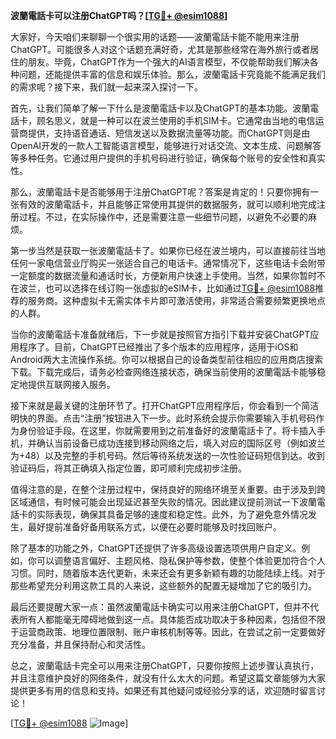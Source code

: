 **波蘭電話卡可以注册ChatGPT吗？[[TG💪+ @esim1088](https://t.me/s/esim1088)]**

大家好，今天咱们来聊聊一个很实用的话题——波蘭電話卡能不能用来注册ChatGPT。可能很多人对这个话题充满好奇，尤其是那些经常在海外旅行或者居住的朋友。毕竟，ChatGPT作为一个强大的AI语言模型，不仅能帮助我们解决各种问题，还能提供丰富的信息和娱乐体验。那么，波蘭電話卡究竟能不能满足我们的需求呢？接下来，我们就一起来深入探讨一下。

首先，让我们简单了解一下什么是波蘭電話卡以及ChatGPT的基本功能。波蘭電話卡，顾名思义，就是一种可以在波兰使用的手机SIM卡。它通常由当地的电信运营商提供，支持语音通话、短信发送以及数据流量等功能。而ChatGPT则是由OpenAI开发的一款人工智能语言模型，能够进行对话交流、文本生成、问题解答等多种任务。它通过用户提供的手机号码进行验证，确保每个账号的安全性和真实性。

那么，波蘭電話卡是否能够用于注册ChatGPT呢？答案是肯定的！只要你拥有一张有效的波蘭電話卡，并且能够正常使用其提供的数据服务，就可以顺利地完成注册过程。不过，在实际操作中，还是需要注意一些细节问题，以避免不必要的麻烦。

第一步当然是获取一张波蘭電話卡了。如果你已经在波兰境内，可以直接前往当地任何一家电信营业厅购买一张适合自己的电话卡。通常情况下，这些电话卡会附带一定额度的数据流量和通话时长，方便新用户快速上手使用。当然，如果你暂时不在波兰，也可以选择在线订购一张虚拟的eSIM卡，比如通过[TG💪+ @esim1088](https://t.me/s/esim1088)推荐的服务商。这种虚拟卡无需实体卡片即可激活使用，非常适合需要频繁更换地点的人群。

当你的波蘭電話卡准备就绪后，下一步就是按照官方指引下载并安装ChatGPT应用程序了。目前，ChatGPT已经推出了多个版本的应用程序，适用于iOS和Android两大主流操作系统。你可以根据自己的设备类型前往相应的应用商店搜索下载。下载完成后，请务必检查网络连接状态，确保当前使用的波蘭電話卡能够稳定地提供互联网接入服务。

接下来就是最关键的注册环节了。打开ChatGPT应用程序后，你会看到一个简洁明快的界面。点击“注册”按钮进入下一步。此时系统会提示你需要输入手机号码作为身份验证手段。在这里，你就需要用到之前准备好的波蘭電話卡了。将卡插入手机，并确认当前设备已成功连接到移动网络之后，填入对应的国际区号（例如波兰为+48）以及完整的手机号码。然后等待系统发送的一次性验证码短信到达。收到验证码后，将其正确填入指定位置，即可顺利完成初步注册。

值得注意的是，在整个注册过程中，保持良好的网络环境至关重要。由于涉及到跨区域通信，有时候可能会出现延迟甚至失败的情况。因此建议提前测试一下波蘭電話卡的实际表现，确保其具备足够的速度和稳定性。此外，为了避免意外情况发生，最好提前准备好备用联系方式，以便在必要时能够及时找回账户。

除了基本的功能之外，ChatGPT还提供了许多高级设置选项供用户自定义。例如，你可以调整语言偏好、主题风格、隐私保护等参数，使整个体验更加符合个人习惯。同时，随着版本迭代更新，未来还会有更多新颖有趣的功能陆续上线。对于那些希望充分利用这款工具的人来说，这些额外的配置无疑增加了它的吸引力。

最后还要提醒大家一点：虽然波蘭電話卡确实可以用来注册ChatGPT，但并不代表所有人都能毫无障碍地做到这一点。具体能否成功取决于多种因素，包括但不限于运营商政策、地理位置限制、账户审核机制等等。因此，在尝试之前一定要做好充分准备，并且保持耐心和灵活性。

总之，波蘭電話卡完全可以用来注册ChatGPT，只要你按照上述步骤认真执行，并且注意维护良好的网络条件，就没有什么太大的问题。希望这篇文章能够为大家提供更多有用的信息和支持。如果还有其他疑问或经验分享的话，欢迎随时留言讨论！

[[TG💪+ @esim1088](https://t.me/s/esim1088) ![Image](https://i.postimg.cc/4NQfJmqS/Snipaste-2025-05-13-00-14-12.png)]